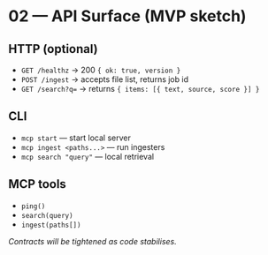 # 02 — API Surface (MVP sketch)

## HTTP (optional)
- `GET /healthz` → 200 `{ ok: true, version }`
- `POST /ingest` → accepts file list, returns job id
- `GET /search?q=` → returns `{ items: [{ text, source, score }] }`

## CLI
- `mcp start` — start local server
- `mcp ingest <paths...>` — run ingesters
- `mcp search "query"` — local retrieval

## MCP tools
- `ping()`
- `search(query)`
- `ingest(paths[])`

_Contracts will be tightened as code stabilises._
